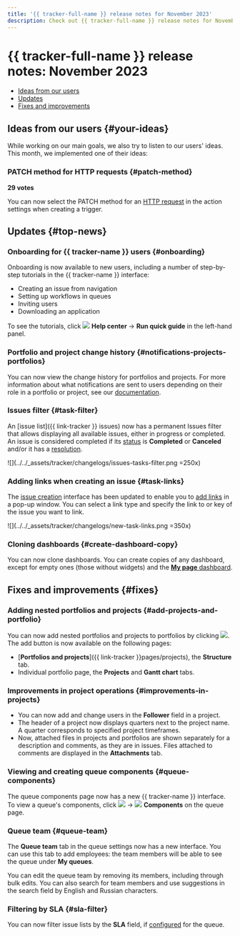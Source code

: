 ```yaml
---
title: '{{ tracker-full-name }} release notes for November 2023'
description: Check out {{ tracker-full-name }} release notes for November 2023.
---
```


# {{ tracker-full-name }} release notes: November 2023

* [Ideas from our users](#your-ideas)
* [Updates](#top-news)
* [Fixes and improvements](#fixes)

## Ideas from our users {#your-ideas}


While working on our main goals, we also try to listen to our users' ideas. This month, we implemented one of their ideas:


### PATCH method for HTTP requests {#patch-method}

**29 votes**

You can now select the PATCH method for an [HTTP request](../user/set-action.md#create-http) in the action settings when creating a trigger.

## Updates {#top-news}


### Onboarding for {{ tracker-name }} users {#onboarding}

Onboarding is now available to new users, including a number of step-by-step tutorials in the {{ tracker-name }} interface:

* Creating an issue from navigation
* Setting up workflows in queues
* Inviting users
* Downloading an application

To see the tutorials, click ![](../../_assets/console-icons/circle-question.svg) **Help center** → **Run quick guide** in the left-hand panel.


### Portfolio and project change history {#notifications-projects-portfolios}

You can now view the change history for portfolios and projects. For more information about what notifications are sent to users depending on their role in a portfolio or project, see our [documentation](../user/notifications-projects-portfolios.md).

### Issues filter {#task-filter}

An [issue list]({{ link-tracker }} issues) now has a permanent Issues filter that allows displaying all available issues, either in progress or completed. An issue is considered completed if its [status](../manager/workflow-status-edit.md#status-types) is **Completed** or **Canceled** and/or it has a [resolution](../manager/create-resolution.md).

![](../../_assets/tracker/changelogs/issues-tasks-filter.png =250x)

### Adding links when creating an issue {#task-links}

The [issue creation](../user/create-ticket.md) interface has been updated to enable you to [add links](../user/ticket-links.md) in a pop-up window. You can select a link type and specify the link to or key of the issue you want to link.

![](../../_assets/tracker/changelogs/new-task-links.png =350x)

### Cloning dashboards {#create-dashboard-copy}

You can now clone dashboards. You can create copies of any dashboard, except for empty ones (those without widgets) and the [**My page** dashboard](../user/startpage.md#my-page).

## Fixes and improvements {#fixes}


### Adding nested portfolios and projects {#add-projects-and-portfolio}

You can now add nested portfolios and projects to portfolios by clicking ![](../../_assets/console-icons/plus.svg). The add button is now available on the following pages:
* [**Portfolios and projects**]({{ link-tracker }}pages/projects), the **Structure** tab.
* Individual portfolio page, the **Projects** and **Gantt chart** tabs.

### Improvements in project operations {#improvements-in-projects}

* You can now add and change users in the **Follower** field in a project.
* The header of a project now displays quarters next to the project name. A quarter corresponds to specified project timeframes.
* Now, attached files in projects and portfolios are shown separately for a description and comments, as they are in issues. Files attached to comments are displayed in the **Attachments** tab.

### Viewing and creating queue components {#queue-components}

The queue components page now has a new {{ tracker-name }} interface. To view a queue's components, click ![](../../_assets/console-icons/ellipsis.svg) → ![](../../_assets/console-icons/tags.svg) **Components** on the queue page.

### Queue team {#queue-team}

The **Queue team** tab in the queue settings now has a new interface. You can use this tab to add employees: the team members will be able to see the queue under **My queues**.

You can edit the queue team by removing its members, including through bulk edits. You can also search for team members and use suggestions in the search field by English and Russian characters.

### Filtering by SLA {#sla-filter}

You can now filter issue lists by the **SLA** field, if [configured](../manager/sla.md) for the queue.
